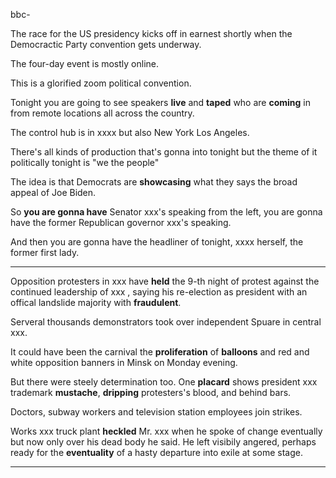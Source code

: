 bbc-


The race for the US presidency kicks off in earnest shortly when the Democractic Party convention gets underway.

The four-day event is mostly online.

This is a glorified zoom political convention.

Tonight you are going to see speakers **live** and **taped** who are **coming** in from remote locations all across the country.

The control hub is in xxxx but also New York Los Angeles.

There's all kinds of production that's gonna into tonight but the theme of it politically tonight is "we the people"

The idea is that Democrats are **showcasing** what they says the broad appeal of Joe Biden.

So **you are gonna have** Senator xxx's speaking from the left, you are gonna have the former Republican governor xxx's speaking.

And then you are gonna have the headliner of tonight, xxxx herself, the former first lady.

-------------------------------------------------------------------------
Opposition protesters in xxx have **held** the 9-th night of protest against the continued leadership of xxx , saying his re-election as president with an offical landslide majority with **fraudulent**.

Serveral thousands demonstrators took over independent Spuare in central xxx.

It could have been the carnival the **proliferation** of **balloons** and red and white opposition banners in Minsk on Monday evening.

But there were steely determination too. One **placard** shows president xxx trademark **mustache**, **dripping** protesters's blood, and behind bars.

Doctors, subway workers and television station employees join strikes.

Works xxx truck plant **heckled** Mr. xxx when he spoke of change eventually but now only over his dead body he said. He left visibily angered, perhaps ready for the **eventuality** of a hasty departure into exile at some stage.

-------------------------------------------------------------------------
